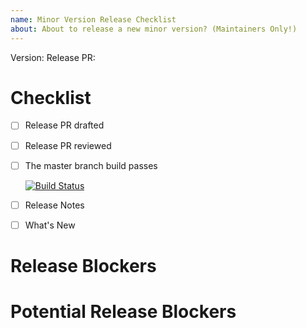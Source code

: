 ```yaml
---
name: Minor Version Release Checklist
about: About to release a new minor version? (Maintainers Only!)
---
```


Version: <!-- Insert Version Here -->
Release PR: <!-- Insert Release PR Here -->

# Checklist

- [ ] Release PR drafted
- [ ] Release PR reviewed
- [ ] The master branch build passes

    [![Build Status](https://github.com/celery/celery/actions/workflows/python-package.yml/badge.svg)](https://github.com/celery/celery/actions/workflows/python-package.yml)
- [ ] Release Notes
- [ ] What's New

# Release Blockers

# Potential Release Blockers

